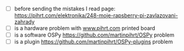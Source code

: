 - [ ] before sending the mistakes I read page: <https://pihrt.com/elektronika/248-moje-rapsberry-pi-zavlazovani-zahrady>
- [ ] is a hardware problem with www.pihrt.com printed board
- [ ] is a software OSPy <https://github.com/martinpihrt/OSPy> problem
- [ ] is a plugin <https://github.com/martinpihrt/OSPy-plugins> problem
